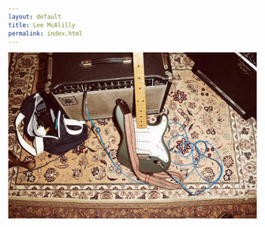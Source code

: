 ```yaml
---
layout: default
title: Lee McAlilly
permalink: index.html
---
```


![Lee McAlilly's homepage](/assets/photos/homepage-banner.jpg)
